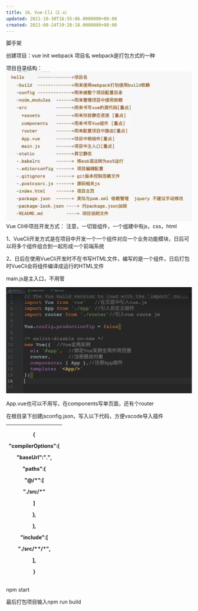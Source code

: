 ```yaml
---
title: 16、Vue-Cli（2.x）
updated: 2021-10-30T16:55:06.0000000+08:00
created: 2021-08-24T19:20:18.0000000+08:00
---
```


脚手架

创建项目：vue init webpack 项目名
webpack是打包方式的一种

项目目录结构：
![image1](Java学习/4.%20JavaScript/resources/image1-6.png)
Vue Cli中项目开发方式：
注意，一切皆组件，一个组建中有js，css，html

1、VueCli开发方式是在项目中开发一个一个组件对应一个业务功能模块，日后可以将多个组件组合到一起形成一个前端系统

2、日后在使用VueCli开发时不在书写HTML文件，编写的是一个组件，日后打包时VueCli会将组件编译成运行的HTML文件

main.js是主入口，不用管

![image2](Java学习/4.%20JavaScript/resources/image2-4.png)

App.vue也可以不用写，在components写单页面，还有个router

在根目录下创建jsconfig.json，写入以下代码，方便vscode导入插件
<table>
<colgroup>
<col style="width: 100%" />
</colgroup>
<thead>
<tr class="header">
<th><p>{</p>
<p>"compilerOptions":{</p>
<p>"baseUrl":".",</p>
<p>"paths":{</p>
<p>"@/*":[</p>
<p>"./src/*"</p>
<p>]</p>
<p>},</p>
<p>},</p>
<p>"include":[</p>
<p>"./src/**/*",</p>
<p>],</p>
<p>}</p></th>
</tr>
</thead>
<tbody>
</tbody>
</table>

npm start

最后打包项目输入npm run build
